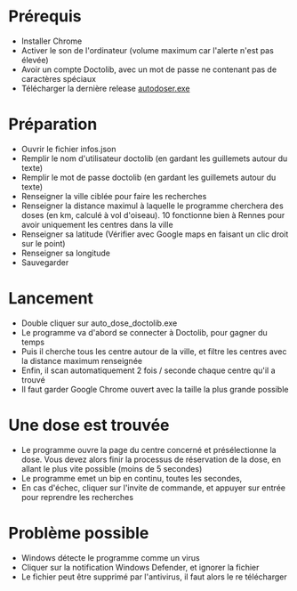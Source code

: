 # Prérequis
- Installer Chrome
- Activer le son de l'ordinateur (volume maximum car l'alerte n'est pas élevée)
- Avoir un compte Doctolib, avec un mot de passe ne contenant pas de caractères spéciaux
- Télécharger la dernière release [autodoser.exe](https://github.com/M07ak/auto_doctolib_doser/releases/download/1.0.2/autodoser.zip)

# Préparation
- Ouvrir le fichier infos.json
- Remplir le nom d'utilisateur doctolib (en gardant les guillemets autour du texte)
- Remplir le mot de passe doctolib (en gardant les guillemets autour du texte)
- Renseigner la ville ciblée pour faire les recherches
- Renseigner la distance maximul à laquelle le programme cherchera des doses (en km, calculé à vol d'oiseau). 10 fonctionne bien à Rennes pour avoir uniquement les centres dans la ville
- Renseigner sa latitude (Vérifier avec Google maps en faisant un clic droit sur le point)
- Renseigner sa longitude
- Sauvegarder

# Lancement
- Double cliquer sur auto_dose_doctolib.exe
- Le programme va d'abord se connecter à Doctolib, pour gagner du temps
- Puis il cherche tous les centre autour de la ville, et filtre les centres avec la distance maximum renseignée
- Enfin, il scan automatiquement 2 fois / seconde chaque centre qu'il a trouvé
- Il faut garder Google Chrome ouvert avec la taille la plus grande possible

# Une dose est trouvée
- Le programme ouvre la page du centre concerné et présélectionne la dose. Vous devez alors finir la processus de réservation de la dose, en allant le plus vite possible (moins de 5 secondes)
- Le programme emet un bip en continu, toutes les secondes,
- En cas d'échec, cliquer sur l'invite de commande, et appuyer sur entrée pour reprendre les recherches

# Problème possible
- Windows détecte le programme comme un virus
- Cliquer sur la notification Windows Defender, et ignorer la fichier
- Le fichier peut être supprimé par l'antivirus, il faut alors le re télécharger
